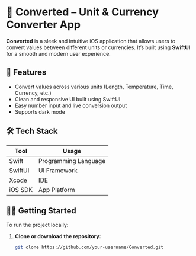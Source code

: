 # 🔁 Converted – Unit & Currency Converter App

**Converted** is a sleek and intuitive iOS application that allows users to convert values between different units or currencies. It’s built using **SwiftUI** for a smooth and modern user experience.

## 📱 Features

- Convert values across various units (Length, Temperature, Time, Currency, etc.)
- Clean and responsive UI built using SwiftUI
- Easy number input and live conversion output
- Supports dark mode

## 🛠️ Tech Stack

| Tool       | Usage                      |
|------------|----------------------------|
| Swift      | Programming Language       |
| SwiftUI    | UI Framework               |
| Xcode      | IDE                        |
| iOS SDK    | App Platform               |

## 🧑‍💻 Getting Started

To run the project locally:

1. **Clone or download the repository:**

   ```bash
   git clone https://github.com/your-username/Converted.git
